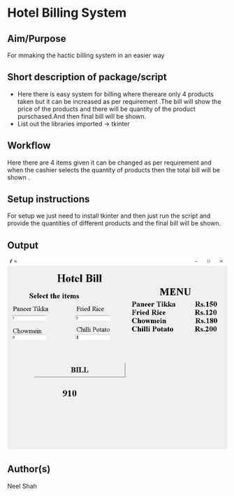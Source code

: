 # Hotel Billing System
## Aim/Purpose
For mmaking the hactic billing system in an easier way
## Short description of package/script

- Here there is easy system for billing where thereare only 4 products taken but it can be increased as per requirement .The bill will show the price of the products and there will be quantity of the product purschased.And then final bill will be shown.
- List out the libraries imported -> tkinter
## Workflow
Here there are 4 items given it can be changed as per requirement and when the cashier selects the quantity of products then the total bill will be shown .
## Setup instructions
For setup we just need to install tkinter and then just run the script and provide the quantities of different products and the final bill will be shown.


## Output

![image](Images/output(bill).png)

## Author(s)
Neel Shah
